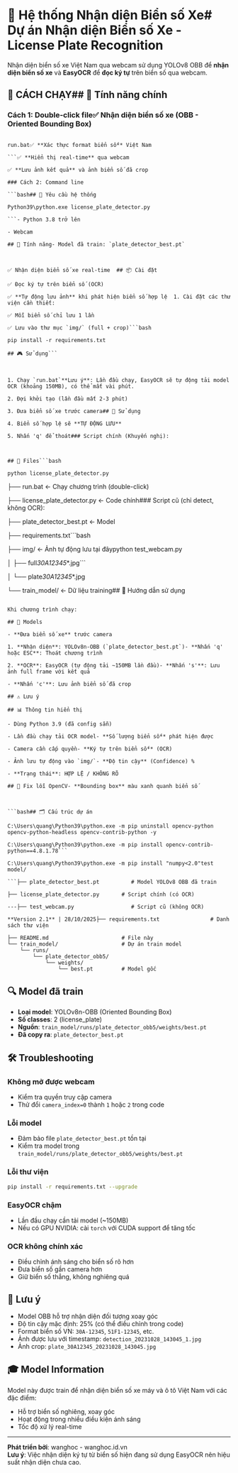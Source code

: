 # 🚗 Hệ thống Nhận diện Biển số Xe# Dự án Nhận diện Biển số Xe - License Plate Recognition

Nhận diện biển số xe Việt Nam qua webcam sử dụng YOLOv8 OBB để **nhận diện biển số xe** và **EasyOCR** để **đọc ký tự** trên biển số qua webcam.

## 🚀 CÁCH CHẠY## 🎯 Tính năng chính

### Cách 1: Double-click file✅ **Nhận diện biển số xe** (OBB - Oriented Bounding Box)

````✅ **Đọc ký tự trên biển số** (OCR - Optical Character Recognition)

run.bat✅ **Xác thực format biển số** Việt Nam

```✅ **Hiển thị real-time** qua webcam

✅ **Lưu ảnh kết quả** và ảnh biển số đã crop

### Cách 2: Command line

```bash## 🔧 Yêu cầu hệ thống

Python39\python.exe license_plate_detector.py

```- Python 3.8 trở lên

- Webcam

## 📸 Tính năng- Model đã train: `plate_detector_best.pt`



✅ Nhận diện biển số xe real-time  ## 📦 Cài đặt

✅ Đọc ký tự trên biển số (OCR)

✅ **Tự động lưu ảnh** khi phát hiện biển số hợp lệ  1. Cài đặt các thư viện cần thiết:

✅ Mỗi biển số chỉ lưu 1 lần

✅ Lưu vào thư mục `img/` (full + crop)```bash

pip install -r requirements.txt

## 🎮 Sử dụng```



1. Chạy `run.bat`**Lưu ý**: Lần đầu chạy, EasyOCR sẽ tự động tải model OCR (khoảng 150MB), có thể mất vài phút.

2. Đợi khởi tạo (lần đầu mất 2-3 phút)

3. Đưa biển số xe trước camera## 🚀 Sử dụng

4. Biển số hợp lệ sẽ **TỰ ĐỘNG LƯU**

5. Nhấn 'q' để thoát### Script chính (Khuyến nghị):



## 📂 Files```bash

python license_plate_detector.py

````

├── run.bat ← Chạy chương trình (double-click)

├── license_plate_detector.py ← Code chính### Script cũ (chỉ detect, không OCR):

├── plate_detector_best.pt ← Model

├── requirements.txt```bash

├── img/ ← Ảnh tự động lưu tại đâypython test_webcam.py

│ ├── full*30A12345*\*.jpg```

│ └── plate*30A12345*\*.jpg

└── train_model/ ← Dữ liệu training## 📖 Hướng dẫn sử dụng

````

Khi chương trình chạy:

## 🤖 Models

- **Đưa biển số xe** trước camera

1. **Nhận diện**: YOLOv8n-OBB (`plate_detector_best.pt`)- **Nhấn 'q' hoặc ESC**: Thoát chương trình

2. **OCR**: EasyOCR (tự động tải ~150MB lần đầu)- **Nhấn 's'**: Lưu ảnh full frame với kết quả

- **Nhấn 'c'**: Lưu ảnh biển số đã crop

## ⚠️ Lưu ý

## 📊 Thông tin hiển thị

- Dùng Python 3.9 (đã config sẵn)

- Lần đầu chạy tải OCR model- **Số lượng biển số** phát hiện được

- Camera cần cấp quyền- **Ký tự trên biển số** (OCR)

- Ảnh lưu tự động vào `img/`- **Độ tin cậy** (Confidence) %

- **Trạng thái**: HỢP LỆ / KHÔNG RÕ

## 🔧 Fix lỗi OpenCV- **Bounding box** màu xanh quanh biển số



```bash## 🗂️ Cấu trúc dự án

C:\Users\quang\Python39\python.exe -m pip uninstall opencv-python opencv-python-headless opencv-contrib-python -y

C:\Users\quang\Python39\python.exe -m pip install opencv-contrib-python==4.8.1.78```

C:\Users\quang\Python39\python.exe -m pip install "numpy<2.0"test model/

```├── plate_detector_best.pt          # Model YOLOv8 OBB đã train

├── license_plate_detector.py       # Script chính (có OCR)

---├── test_webcam.py                  # Script cũ (không OCR)

**Version 2.1** | 28/10/2025├── requirements.txt                # Danh sách thư viện

├── README.md                       # File này
└── train_model/                    # Dự án train model
    └── runs/
        └── plate_detector_obb5/
            └── weights/
                └── best.pt         # Model gốc
````

## 🔍 Model đã train

- **Loại model**: YOLOv8n-OBB (Oriented Bounding Box)
- **Số classes**: 2 (license_plate)
- **Nguồn**: `train_model/runs/plate_detector_obb5/weights/best.pt`
- **Đã copy ra**: `plate_detector_best.pt`

## 🛠️ Troubleshooting

### Không mở được webcam

- Kiểm tra quyền truy cập camera
- Thử đổi `camera_index=0` thành `1` hoặc `2` trong code

### Lỗi model

- Đảm bảo file `plate_detector_best.pt` tồn tại
- Kiểm tra model trong `train_model/runs/plate_detector_obb5/weights/best.pt`

### Lỗi thư viện

```bash
pip install -r requirements.txt --upgrade
```

### EasyOCR chậm

- Lần đầu chạy cần tải model (~150MB)
- Nếu có GPU NVIDIA: cài `torch` với CUDA support để tăng tốc

### OCR không chính xác

- Điều chỉnh ánh sáng cho biển số rõ hơn
- Đưa biển số gần camera hơn
- Giữ biển số thẳng, không nghiêng quá

## 📝 Lưu ý

- Model OBB hỗ trợ nhận diện đối tượng xoay góc
- Độ tin cậy mặc định: 25% (có thể điều chỉnh trong code)
- Format biển số VN: `30A-12345`, `51F1-12345`, etc.
- Ảnh được lưu với timestamp: `detection_20231028_143045_1.jpg`
- Ảnh crop: `plate_30A12345_20231028_143045.jpg`

## 🎓 Model Information

Model này được train để nhận diện biển số xe máy và ô tô Việt Nam với các đặc điểm:

- Hỗ trợ biển số nghiêng, xoay góc
- Hoạt động trong nhiều điều kiện ánh sáng
- Tốc độ xử lý real-time

---

**Phát triển bởi**: wanghoc - wanghoc.id.vn   
**Lưu ý**: Việc nhận diện ký tự từ biển số hiện đang sử dụng EasyOCR nên hiệu suất nhận diện chưa cao.

